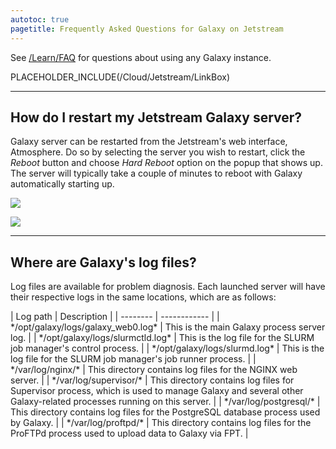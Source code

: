 ```yaml
---
autotoc: true
pagetitle: Frequently Asked Questions for Galaxy on Jetstream
---
```


See [/Learn/FAQ](/Learn/FAQ) for questions about using any Galaxy instance.  

PLACEHOLDER_INCLUDE(/Cloud/Jetstream/LinkBox)

<div class='left'></div>

---

## How do I restart my Jetstream Galaxy server?
Galaxy server can be restarted from the Jetstream's web interface, Atmosphere. Do so by selecting the server you wish to restart, click the *Reboot* button and choose *Hard Reboot* option on the popup that shows up. The server will typically take a couple of minutes to reboot with Galaxy automatically starting up.

![](http://i.imgur.com/LU0fHQM.png) 

![](http://i.imgur.com/2hUQCiD.png)

---

## Where are Galaxy's log files?
Log files are available for problem diagnosis. Each launched server will have their respective logs in the same locations, which are as follows:
<div class='center'>
| Log path |  Description  | 
| -------- | ------------ | 
| */opt/galaxy/logs/galaxy_web0.log* |  This is the main Galaxy process server log.  | 
| */opt/galaxy/logs/slurmctld.log* |  This is the log file for the SLURM job manager's control process.  | 
| */opt/galaxy/logs/slurmd.log* |  This is the log file for the SLURM job manager's job runner process.  | 
| */var/log/nginx/* |  This directory contains log files for the NGINX web server.  | 
| */var/log/supervisor/* |  This directory contains log files for Supervisor process, which is used to manage Galaxy and several other Galaxy-related processes running on this server.  | 
| */var/log/postgresql/* |  This directory contains log files for the PostgreSQL database process used by Galaxy.  | 
| */var/log/proftpd/* |  This directory contains log files for the ProFTPd process used to upload data to Galaxy via FPT.  | 
</div>
